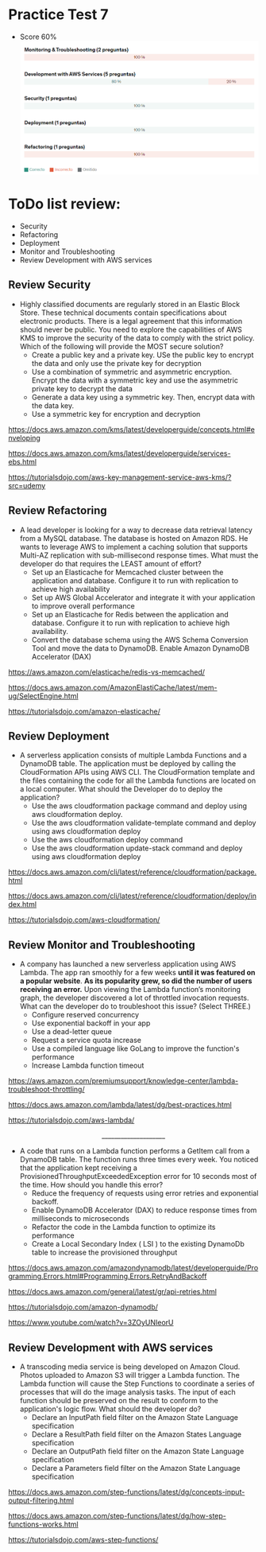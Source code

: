 # Practice Test 7

- Score 60%
![PT 6 Results](../media/pt-7-results.png)

# ToDo list review:
- Security
- Refactoring
- Deployment
- Monitor and Troubleshooting
- Review Development with AWS services

## Review Security
- Highly classified documents are regularly stored in an Elastic Block Store. These technical documents contain specifications about electronic products. There is a legal agreement that this information should never be public. You need to explore the capabilities of AWS KMS to improve the security of the data to comply with the strict policy. Which of the following will provide the MOST secure solution?
    - Create a public key and a private key. USe the public key to encrypt the data and only use the private key for decryption
    - Use a combination of symmetric and asymmetric encryption. Encrypt the data with a symmetric key and use the asymmetric private key to decrypt the data
    - Generate a data key using a symmetric key. Then, encrypt data with the data key.
    - Use a symmetric key for encryption and decryption

https://docs.aws.amazon.com/kms/latest/developerguide/concepts.html#enveloping

https://docs.aws.amazon.com/kms/latest/developerguide/services-ebs.html

https://tutorialsdojo.com/aws-key-management-service-aws-kms/?src=udemy

## Review Refactoring
- A lead developer is looking for a way to decrease data retrieval latency from a MySQL database. The database is hosted on Amazon RDS. He wants to leverage AWS to implement a caching solution that supports Multi-AZ replication with sub-millisecond response times. What must the developer do that requires the LEAST amount of effort?
    - Set up an Elasticache for Memcached cluster between the application and database. Configure it to run with replication to achieve high availability 
    - Set up AWS Global Accelerator and integrate it with your application to improve overall performance
    - Set up an Elasticache for Redis between the application and database. Configure it to run with replication to achieve high availability.
    - Convert the database schema using the AWS Schema Conversion Tool and move the data to DynamoDB. Enable Amazon DynamoDB Accelerator (DAX)

https://aws.amazon.com/elasticache/redis-vs-memcached/

https://docs.aws.amazon.com/AmazonElastiCache/latest/mem-ug/SelectEngine.html

https://tutorialsdojo.com/amazon-elasticache/

## Review Deployment
- A serverless application consists of multiple Lambda Functions and a DynamoDB table. The application must be deployed by calling the CloudFormation APIs using AWS CLI. The CloudFormation template and the files containing the code for all the Lambda functions are located on a local computer. What should the Developer do to deploy the application?
    - Use the aws cloudformation package command and deploy using aws cloudformation deploy.
    - Use the aws cloudformation validate-template command and deploy using aws cloudformation deploy
    - Use the aws cloudformation deploy command
    - Use the aws cloudformation update-stack command and deploy using aws cloudformation deploy

https://docs.aws.amazon.com/cli/latest/reference/cloudformation/package.html

https://docs.aws.amazon.com/cli/latest/reference/cloudformation/deploy/index.html

https://tutorialsdojo.com/aws-cloudformation/

## Review Monitor and Troubleshooting
- A company has launched a new serverless application using AWS Lambda. The app ran smoothly for a few weeks **until it was featured on a popular website**. **As its popularity grew, so did the number of users receiving an error.** Upon viewing the Lambda function’s monitoring graph, the developer discovered a lot of throttled invocation requests. What can the developer do to troubleshoot this issue? (Select THREE.)
    - Configure reserved concurrency
    - Use exponential backoff in your app 
    - Use a dead-letter queue
    - Request a service quota increase
    - Use a compiled language like GoLang to improve the function's performance
    - Increase Lambda function timeout

https://aws.amazon.com/premiumsupport/knowledge-center/lambda-troubleshoot-throttling/

https://docs.aws.amazon.com/lambda/latest/dg/best-practices.html

https://tutorialsdojo.com/aws-lambda/

<p align="center">____________________</p>

- A code that runs on a Lambda function performs a GetItem call from a DynamoDB table. The function runs three times every week. You noticed that the application kept receiving a ProvisionedThroughputExceededException error for 10 seconds most of the time. How should you handle this error?
    - Reduce the frequency of requests using error retries and exponential backoff.
    -  Enable DynamoDB Accelerator (DAX) to reduce response times from milliseconds to microseconds 
    - Refactor the code in the Lambda function to optimize its performance
    - Create a Local Secondary Index ( LSI ) to the existing DynamoDb table to increase the provisioned throughput 

https://docs.aws.amazon.com/amazondynamodb/latest/developerguide/Programming.Errors.html#Programming.Errors.RetryAndBackoff

https://docs.aws.amazon.com/general/latest/gr/api-retries.html

https://tutorialsdojo.com/amazon-dynamodb/

https://www.youtube.com/watch?v=3ZOyUNIeorU

## Review Development with AWS services
- A transcoding media service is being developed on Amazon Cloud. Photos uploaded to Amazon S3 will trigger a Lambda function. The Lambda function will cause the Step Functions to coordinate a series of processes that will do the image analysis tasks. The input of each function should be preserved on the result to conform to the application's logic flow. What should the developer do?
    - Declare an InputPath field filter on the Amazon State Language specification
    - Declare a ResultPath field filter on the Amazon States Language specification
    - Declare an OutputPath field filter on the Amazon State Language specification 
    - Declare a Parameters field filter on the Amazon State Language specification 

https://docs.aws.amazon.com/step-functions/latest/dg/concepts-input-output-filtering.html

https://docs.aws.amazon.com/step-functions/latest/dg/how-step-functions-works.html

https://tutorialsdojo.com/aws-step-functions/